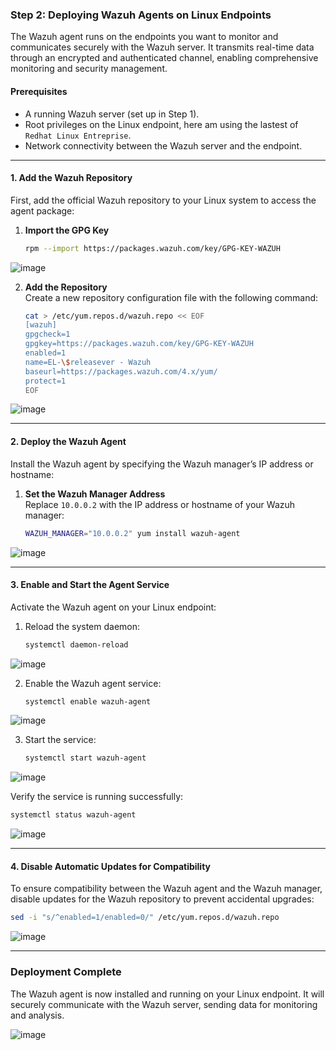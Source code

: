 ### **Step 2: Deploying Wazuh Agents on Linux Endpoints**

The Wazuh agent runs on the endpoints you want to monitor and communicates securely with the Wazuh server. It transmits real-time data through an encrypted and authenticated channel, enabling comprehensive monitoring and security management.

#### **Prerequisites**
- A running Wazuh server (set up in Step 1).
- Root privileges on the Linux endpoint, here am using the lastest of `Redhat Linux Entreprise`.
- Network connectivity between the Wazuh server and the endpoint.

---

#### **1. Add the Wazuh Repository**

First, add the official Wazuh repository to your Linux system to access the agent package:

1. **Import the GPG Key**  
   ```bash
   rpm --import https://packages.wazuh.com/key/GPG-KEY-WAZUH
   ```

![image](https://github.com/user-attachments/assets/5e5630ae-873e-4c93-abef-06578aebd9ac)

2. **Add the Repository**  
   Create a new repository configuration file with the following command:  
   ```bash
   cat > /etc/yum.repos.d/wazuh.repo << EOF
   [wazuh]
   gpgcheck=1
   gpgkey=https://packages.wazuh.com/key/GPG-KEY-WAZUH
   enabled=1
   name=EL-\$releasever - Wazuh
   baseurl=https://packages.wazuh.com/4.x/yum/
   protect=1
   EOF
   ```

![image](https://github.com/user-attachments/assets/5bed6ba1-45a8-4f34-86ab-5ab9f00e3ddd)

---

#### **2. Deploy the Wazuh Agent**

Install the Wazuh agent by specifying the Wazuh manager’s IP address or hostname:

1. **Set the Wazuh Manager Address**  
   Replace `10.0.0.2` with the IP address or hostname of your Wazuh manager:  
   ```bash
   WAZUH_MANAGER="10.0.0.2" yum install wazuh-agent
   ```

![image](https://github.com/user-attachments/assets/bcad8b73-d69c-4b2b-97cb-305a42a5904d)


---

#### **3. Enable and Start the Agent Service**

Activate the Wazuh agent on your Linux endpoint:

1. Reload the system daemon:
   ```bash
   systemctl daemon-reload
   ```

![image](https://github.com/user-attachments/assets/76f2b8da-9e31-4e12-a27b-801ed13f1ac9)

2. Enable the Wazuh agent service:
   ```bash
   systemctl enable wazuh-agent
   ```

![image](https://github.com/user-attachments/assets/b169792b-7c44-4f60-bd21-32b3b3706b71)

3. Start the service:
   ```bash
   systemctl start wazuh-agent
   ```

![image](https://github.com/user-attachments/assets/878ebc64-875d-40a3-ae1a-474d127b1baf)

Verify the service is running successfully:
```bash
systemctl status wazuh-agent
```

![image](https://github.com/user-attachments/assets/dc09442f-bd8e-487e-8aec-1eeb59530865)

---

#### **4. Disable Automatic Updates for Compatibility**

To ensure compatibility between the Wazuh agent and the Wazuh manager, disable updates for the Wazuh repository to prevent accidental upgrades:

```bash
sed -i "s/^enabled=1/enabled=0/" /etc/yum.repos.d/wazuh.repo
```

![image](https://github.com/user-attachments/assets/ce1b2543-5d6d-478f-850f-a3eece22c9f1)

---

### **Deployment Complete**
The Wazuh agent is now installed and running on your Linux endpoint. It will securely communicate with the Wazuh server, sending data for monitoring and analysis.

![image](https://github.com/user-attachments/assets/9f952a80-10b9-4e26-bdcc-3fe32c76271f)

